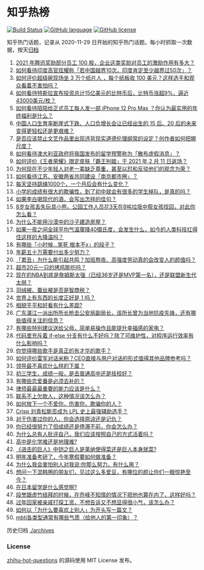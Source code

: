 # 知乎热榜
[![Build Status](https://github.com/ToWeLong/zhihu-hot-questions/workflows/CI/badge.svg)](https://github.com/ToWeLong/zhihu-hot-questions/actions)
[![GitHub language](https://img.shields.io/badge/language-golang-orange.svg)](https://golang.org/)
[![GitHub license](https://img.shields.io/github/license/ToWeLong/zhihu-hot-questions)](https://github.com/ToWeLong/zhihu-hot-questions/blob/main/LICENSE)

知乎热门话题，记录从 2020-11-29 日开始的知乎热门话题。每小时抓取一次数据，按天[归档](./archives)

<!-- BEGIN -->

1. [2021 年腾讯奖励部分员工 100 股，企业这类奖励对员工的激励作用有多大？](https://www.zhihu.com/question/443423122)
1. [如何看待印度高官炫耀称「若中国越界10次，印度肯定至少越界过50次」？](https://www.zhihu.com/question/443410219)
1. [如何评价超级碗现场坐 3 万个纸片人 ，每个纸板收 100 美元？这样选手和观众看着不害怕吗？](https://www.zhihu.com/question/443416930)
1. [如何看待特斯拉宣布投资总计15亿美元的比特币后，比特币涨超9%，逼近43000美元/枚？](https://www.zhihu.com/question/443502239)
1. [如何看待陌陌给正式员工每人发一部 iPhone 12 Pro Max ？你认为最实用的年终福利是什么？](https://www.zhihu.com/question/443424831)
1. [中国人口生育率断崖式下跌、人口负增长会让已经出生的 15 后、20 后的未来变得更轻松还是更艰难？](https://www.zhihu.com/question/443275766)
1. [是否应该禁止文艺作品里出现违背现实道德伦理纲常的设定？创作者如何把握尺度？](https://www.zhihu.com/question/442471252)
1. [如何看待澳大利亚政府将我国发布的留学预警称为「散布虚假消息」？](https://www.zhihu.com/question/443409835)
1. [如何评价《王者荣耀》限定皮肤「霸王别姬」于 2021 年 2 月 11 日返场？](https://www.zhihu.com/question/443364664)
1. [为何现在不少年轻人对老一辈缺乏尊重，甚至以怼和反驳他们的观念为荣？](https://www.zhihu.com/question/441091955)
1. [如何看待江苏、安徽两省共同建设「南京都市圈」？](https://www.zhihu.com/question/443422699)
1. [每天坚持跳绳1000个，一个月后会有什么变化？](https://www.zhihu.com/question/400648101)
1. [小学的成绩有很大的欺骗性，到了初中就会有很多的学生掉队，是真的吗？](https://www.zhihu.com/question/433616847)
1. [如果李白喝现代的酒，会写出怎样的佳句？](https://www.zhihu.com/question/442712408)
1. [8岁女孩丢失玩具小熊，公园工作人员花3天在8吨垃圾中帮女孩找回，对此你怎么看？](https://www.zhihu.com/question/443261024)
1. [为什么不能用沙漠中的沙子建造房屋？](https://www.zhihu.com/question/419597466)
1. [如果一夜之间全球平均气温骤降40摄氏度，会发生什么，如今的人类科技扛得住这样的大降温吗？](https://www.zhihu.com/question/442932573)
1. [有哪些「小时候…笑死 根本不x」的段子？](https://www.zhihu.com/question/443220155)
1. [年薪五十万需要付出多少努力？](https://www.zhihu.com/question/385732321)
1. [「累丑」为什么能引起共鸣？加班熬夜、高强度劳动真的会改变人的颜值吗？](https://www.zhihu.com/question/443459906)
1. [超市20元一只的烤鸡能吃吗？](https://www.zhihu.com/question/442735401)
1. [现在的NBA到底是詹姆斯太强（已经36岁还是MVP第一名），还是联盟新生代太弱？](https://www.zhihu.com/question/442111214)
1. [羽绒被、蚕丝被是否是智商税？](https://www.zhihu.com/question/263359954)
1. [世界上有东西的长度正好是 1 吗？](https://www.zhihu.com/question/442708177)
1. [相貌平平和好看有什么差距?](https://www.zhihu.com/question/436671368)
1. [广东湛江一派出所所长枪击公安局副局长，该所长曾为当地抗疫先锋，还有哪些值得关注的信息？](https://www.zhihu.com/question/443424525)
1. [有哪些特别建议送给父母，简单易操作且能提升幸福感的家电？](https://www.zhihu.com/question/437319300)
1. [代码里充斥着 if-else 分支有什么不好吗？除了可维护性，对程序运行效率有什么影响吗？](https://www.zhihu.com/question/441518636)
1. [你觉得哪些歌手是真正的有才华的歌手？](https://www.zhihu.com/question/421648239)
1. [如何评价雷军对话米粉？CEO直接与用户对话的形式值得其他品牌参考吗？](https://www.zhihu.com/question/443423710)
1. [领导最不喜欢什么样的下属？](https://www.zhihu.com/question/401065430)
1. [初三学生，成绩一般，是去普通高中还是技校好？](https://www.zhihu.com/question/443373196)
1. [有哪些恋爱番是必须去补的？](https://www.zhihu.com/question/442789866)
1. [律师最最最重要的能力应该是什么？](https://www.zhihu.com/question/443168759)
1. [联系不上欠款人，这种情况该怎么办？](https://www.zhihu.com/question/440835066)
1. [如何放下一个不爱你，伤害你，欺骗你的人？](https://www.zhihu.com/question/441476599)
1. [Crisp 刘青松能否成为 LPL 史上最强辅助选手？](https://www.zhihu.com/question/442120329)
1. [对于伤害过你的人，你会选择原谅还是记仇？](https://www.zhihu.com/question/441386045)
1. [你已经很努力了但成绩还是停滞不前，你会怎么办？](https://www.zhihu.com/question/442414215)
1. [为什么总有人批评自己，我们应该按照自己的方式活着吗？](https://www.zhihu.com/question/441720191)
1. [高中是化学难还是地理难?](https://www.zhihu.com/question/382657517)
1. [《进击的巨人》中铠之巨人是莱纳使得菜还是巨人本身就菜?](https://www.zhihu.com/question/374117590)
1. [明年准备考研了，今年寒假要如何做准备？](https://www.zhihu.com/question/22519912)
1. [为什么我会害怕别人对我说:你那么努力，有什么用？](https://www.zhihu.com/question/440038205)
1. [想问一下混韩圈的朋友们，见过这么多爱豆，有哪位的颜让你们一眼惊艳至今？](https://www.zhihu.com/question/441018533)
1. [在日本留学是什么感觉啊?](https://www.zhihu.com/question/425583725)
1. [段誉跟虚竹结拜的时候，在乔峰不知情的情况下把他也算在内了，这样好吗？](https://www.zhihu.com/question/443268531)
1. [过年回家被亲戚打探工资，不想告诉又不想显得很小气，该怎么办？](https://www.zhihu.com/question/443338258)
1. [如何以「为什么要喜欢上别人」为开头写一篇文？](https://www.zhihu.com/question/443120413)
1. [mbti各类型通常有哪些气质（给他人的第一印象）？](https://www.zhihu.com/question/418770172)

<!-- END -->

历史归档 [./archives](./archives)


### License
[zhihu-hot-questions](https://github.com/towelong/zhihu-hot-questions) 的源码使用 MIT License 发布。